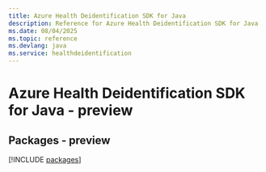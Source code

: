 ```yaml
---
title: Azure Health Deidentification SDK for Java
description: Reference for Azure Health Deidentification SDK for Java
ms.date: 08/04/2025
ms.topic: reference
ms.devlang: java
ms.service: healthdeidentification
---
```

# Azure Health Deidentification SDK for Java - preview
## Packages - preview
[!INCLUDE [packages](health-deidentification-index.md)]